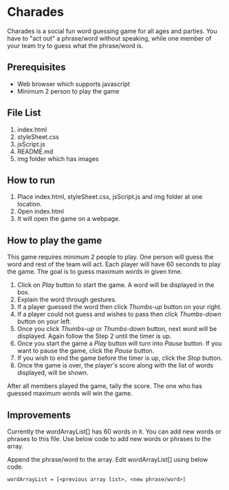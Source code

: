 # Charades
Charades is a social fun word guessing game for all ages and parties. You have to "act out" a phrase/word without speaking, while one member of your team try to guess what the phrase/word is.

## Prerequisites

- Web browser which supports javascript
- Minimum 2 person to play the game
  
## File List
1. index.html
2. styleSheet.css
3. jsScript.js
4. README.md
5. img folder which has images
  
## How to run

1. Place index.html, styleSheet.css, jsScript.js and img folder at one location.
2. Open index.html
3. It will open the game on a webpage.

## How to play the game

This game requires minimum 2 people to play. One person will guess the word and rest of the team will act.
Each player will have 60 seconds to play the game. The goal is to guess maximum words in given time.

1. Click on *Play* button to start the game. A word will be displayed in the box.
2. Explain the word through gestures.
3. If a player guessed the word then click *Thumbs-up* button on your right.
4. If a player could not guess and wishes to pass then click *Thumbs-down* button on your left.
5. Once you click *Thumbs-up* or *Thumbs-down* button, next word will be displayed. Again follow the Step 2 until the timer is up.
6. Once you start the game a *Play* button will turn into *Pause* button. If you want to pause the game, click the *Pause* button.
7. If you wish to end the game before the timer is up, click the *Stop* button.
8. Once the game is over, the player's score along with the list of words displayed, will be shown.

After all members played the game, tally the score. The one who has guessed maximum words will win the game.


## Improvements
 Currently the wordArrayList[] has 60 words in it. You can add new words or phrases to this file.
 Use below code to add new words or phrases to the array.
 
Append the phrase/word to the array. Edit wordArrayList[] using below code. 
  
  `wordArrayList = [<previous array list>, <new phrase/word>]`

